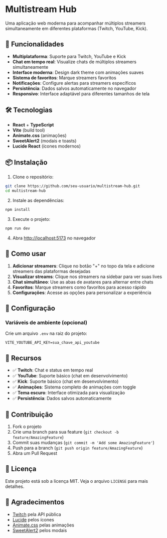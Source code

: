 # Multistream Hub

Uma aplicação web moderna para acompanhar múltiplos streamers simultaneamente em diferentes plataformas (Twitch, YouTube, Kick).

## 🚀 Funcionalidades

- **Multiplataforma**: Suporte para Twitch, YouTube e Kick
- **Chat em tempo real**: Visualize chats de múltiplos streamers simultaneamente
- **Interface moderna**: Design dark theme com animações suaves
- **Sistema de favoritos**: Marque streamers favoritos
- **Notificações**: Configure alertas para streamers específicos
- **Persistência**: Dados salvos automaticamente no navegador
- **Responsivo**: Interface adaptável para diferentes tamanhos de tela

## 🛠️ Tecnologias

- **React** + **TypeScript**
- **Vite** (build tool)
- **Animate.css** (animações)
- **SweetAlert2** (modais e toasts)
- **Lucide React** (ícones modernos)

## 📦 Instalação

1. Clone o repositório:
```bash
git clone https://github.com/seu-usuario/multistream-hub.git
cd multistream-hub
```

2. Instale as dependências:
```bash
npm install
```

3. Execute o projeto:
```bash
npm run dev
```

4. Abra [http://localhost:5173](http://localhost:5173) no navegador

## 🎯 Como usar

1. **Adicionar streamers**: Clique no botão "+" no topo da tela e adicione streamers das plataformas desejadas
2. **Visualizar streams**: Clique nos streamers na sidebar para ver suas lives
3. **Chat simultâneo**: Use as abas de avatares para alternar entre chats
4. **Favoritos**: Marque streamers como favoritos para acesso rápido
5. **Configurações**: Acesse as opções para personalizar a experiência

## 🔧 Configuração

### Variáveis de ambiente (opcional)

Crie um arquivo `.env` na raiz do projeto:

```env
VITE_YOUTUBE_API_KEY=sua_chave_api_youtube
```

## 📱 Recursos

- ✅ **Twitch**: Chat e status em tempo real
- ✅ **YouTube**: Suporte básico (chat em desenvolvimento)
- ✅ **Kick**: Suporte básico (chat em desenvolvimento)
- ✅ **Animações**: Sistema completo de animações com toggle
- ✅ **Tema escuro**: Interface otimizada para visualização
- ✅ **Persistência**: Dados salvos automaticamente

## 🤝 Contribuição

1. Fork o projeto
2. Crie uma branch para sua feature (`git checkout -b feature/AmazingFeature`)
3. Commit suas mudanças (`git commit -m 'Add some AmazingFeature'`)
4. Push para a branch (`git push origin feature/AmazingFeature`)
5. Abra um Pull Request

## 📄 Licença

Este projeto está sob a licença MIT. Veja o arquivo `LICENSE` para mais detalhes.

## 🙏 Agradecimentos

- [Twitch](https://twitch.tv) pela API pública
- [Lucide](https://lucide.dev) pelos ícones
- [Animate.css](https://animate.style) pelas animações
- [SweetAlert2](https://sweetalert2.github.io) pelos modais